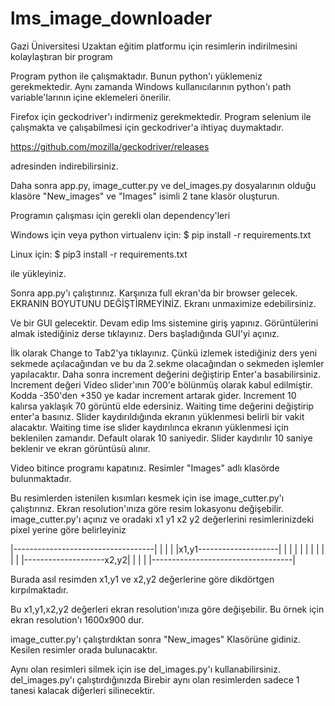 # lms_image_downloader
Gazi Üniversitesi Uzaktan eğitim platformu için resimlerin indirilmesini kolaylaştıran bir program


Program python ile çalışmaktadır. Bunun python'ı yüklemeniz gerekmektedir. Aynı zamanda Windows kullanıcılarının python'ı path variable'larının
içine eklemeleri önerilir.

Firefox için geckodriver'ı indirmeniz gerekmektedir. Program selenium ile çalışmakta ve çalışabilmesi için geckodriver'a ihtiyaç duymaktadır.

https://github.com/mozilla/geckodriver/releases

adresinden indirebilirsiniz.

Daha sonra app.py, image_cutter.py ve del_images.py dosyalarının olduğu klasöre "New_images" ve "Images" isimli 2 tane klasör oluşturun.

Programın çalışması için gerekli olan dependency'leri

Windows için veya python virtualenv için:
$ pip install -r requirements.txt

Linux için:
$ pip3 install -r requirements.txt

ile yükleyiniz.

Sonra app.py'ı çalıştırınız.
Karşınıza full ekran'da bir browser gelecek. EKRANIN BOYUTUNU DEĞİŞTİRMEYİNİZ. Ekranı unmaximize edebilirsiniz.

Ve bir GUI gelecektir. 
Devam edip lms sistemine giriş yapınız.
Görüntülerini almak istediğiniz derse tıklayınız.
Ders başladığında GUI'yi açınız. 

İlk olarak Change to Tab2'ya tıklayınız. Çünkü izlemek istediğiniz ders yeni sekmede açılacağından ve bu da 2.sekme olacağından o sekmeden işlemler yapılacaktır.
Daha sonra increment değerini değiştirip Enter'a basabilirsiniz.
  Increment değeri Video slider'ının 700'e bölünmüş olarak kabul edilmiştir. Kodda -350'den +350 ye kadar increment artarak gider. Increment 10 kalırsa yaklaşık 70 görüntü elde edersiniz.
 Waiting time değerini değiştirip enter'a basınız. Slider kaydırıldığında ekranın yüklenmesi belirli bir vakit alacaktır. Waiting time ise slider kaydırılınca ekranın yüklenmesi için beklenilen zamandır. Default olarak 10 saniyedir. Slider kaydırılır 10 saniye beklenir ve ekran görüntüsü alınır.
 

Video bitince programı kapatınız. Resimler "Images" adlı klasörde bulunmaktadır.

Bu resimlerden istenilen kısımları kesmek için ise image_cutter.py'ı çalıştırınız.
Ekran resolution'ınıza göre resim lokasyonu değişebilir.
image_cutter.py'ı açınız ve oradaki x1 y1 x2 y2 değerlerini resimlerinizdeki pixel yerine göre belirleyiniz

|-----------------------------------|
|                                   |
|   |x1,y1--------------------|     |
|   |                         |     |
|   |                         |     |
|   |--------------------x2,y2|     |
|                                   |
|-----------------------------------|

Burada asıl resimden x1,y1  ve x2,y2 değerlerine göre dikdörtgen kırpılmaktadır.

Bu x1,y1,x2,y2 değerleri ekran resolution'ınıza göre değişebilir.
Bu örnek için ekran resolution'ı 1600x900 dur.

image_cutter.py'ı çalıştırdıktan sonra "New_images" Klasörüne gidiniz.
Kesilen resimler orada bulunacaktır.

Aynı olan resimleri silmek için ise del_images.py'ı kullanabilirsiniz.
del_images.py'ı çalıştırdığınızda Birebir aynı olan resimlerden sadece 1 tanesi kalacak diğerleri silinecektir.
